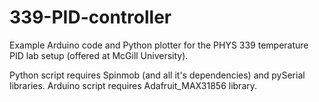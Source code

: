 # 339-PID-controller
Example Arduino code and Python plotter for the PHYS 339 temperature PID lab setup (offered at McGill University).

Python script requires Spinmob (and all it's dependencies) and pySerial libraries.
Arduino script requires Adafruit_MAX31856 library.
